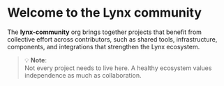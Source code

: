 # Welcome to the Lynx community

The **lynx-community** org brings together projects that benefit from collective effort across contributors, such as shared tools, infrastructure, components, and integrations that strengthen the Lynx ecosystem.

> 💡 **Note**:  
> Not every project needs to live here. A healthy ecosystem values independence as much as collaboration.
